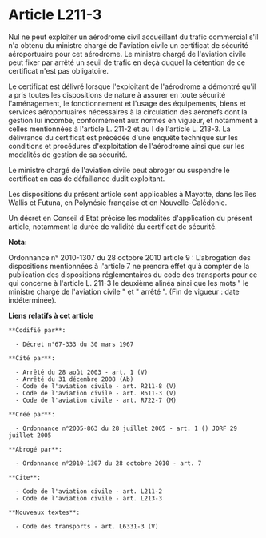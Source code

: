 # Article L211-3

Nul ne peut exploiter un aérodrome civil accueillant du trafic commercial s'il n'a obtenu du ministre chargé de l'aviation
civile un certificat de sécurité aéroportuaire pour cet aérodrome. Le ministre chargé de l'aviation civile peut fixer par
arrêté un seuil de trafic en deçà duquel la détention de ce certificat n'est pas obligatoire.

Le certificat est délivré lorsque l'exploitant de l'aérodrome a démontré qu'il a pris toutes les dispositions de nature à
assurer en toute sécurité l'aménagement, le fonctionnement et l'usage des équipements, biens et services aéroportuaires
nécessaires à la circulation des aéronefs dont la gestion lui incombe, conformément aux normes en vigueur, et notamment à
celles mentionnées à l'article L. 211-2 et au I de l'article L. 213-3. La délivrance du certificat est précédée d'une enquête
technique sur les conditions et procédures d'exploitation de l'aérodrome ainsi que sur les modalités de gestion de sa
sécurité.

Le ministre chargé de l'aviation civile peut abroger ou suspendre le certificat en cas de défaillance dudit exploitant.

Les dispositions du présent article sont applicables à Mayotte, dans les îles Wallis et Futuna, en Polynésie française et en
Nouvelle-Calédonie.

Un décret en Conseil d'Etat précise les modalités d'application du présent article, notamment la durée de validité du
certificat de sécurité.

**Nota:**

Ordonnance n° 2010-1307 du 28 octobre 2010 article 9 : L'abrogation des dispositions mentionnées à l'article 7 ne prendra
effet qu'à compter de la publication des dispositions réglementaires du code des transports pour ce qui concerne à l'article
L. 211-3 le deuxième alinéa ainsi que les mots " le ministre chargé de l'aviation civile " et " arrêté ".  (Fin de vigueur :
date indéterminée).

**Liens relatifs à cet article**

	**Codifié par**:

	  - Décret n°67-333 du 30 mars 1967

	**Cité par**:

	  - Arrêté du 28 août 2003 - art. 1 (V)
	  - Arrêté du 31 décembre 2008 (Ab)
	  - Code de l'aviation civile - art. R211-8 (V)
	  - Code de l'aviation civile - art. R611-3 (V)
	  - Code de l'aviation civile - art. R722-7 (M)

	**Créé par**:

	  - Ordonnance n°2005-863 du 28 juillet 2005 - art. 1 () JORF 29 juillet 2005

	**Abrogé par**:

	  - Ordonnance n°2010-1307 du 28 octobre 2010 - art. 7

	**Cite**:

	  - Code de l'aviation civile - art. L211-2
	  - Code de l'aviation civile - art. L213-3

	**Nouveaux textes**:

	  - Code des transports - art. L6331-3 (V)
